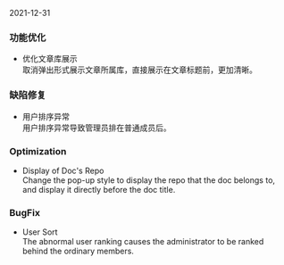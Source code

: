 2021-12-31

### 功能优化

- 优化文章库展示   
取消弹出形式展示文章所属库，直接展示在文章标题前，更加清晰。

### 缺陷修复

- 用户排序异常   
用户排序异常导致管理员排在普通成员后。

### Optimization

- Display of Doc's Repo   
Change the pop-up style to display the repo that the doc belongs to, and display it directly before the doc title.

### BugFix

- User Sort   
The abnormal user ranking causes the administrator to be ranked behind the ordinary members.
